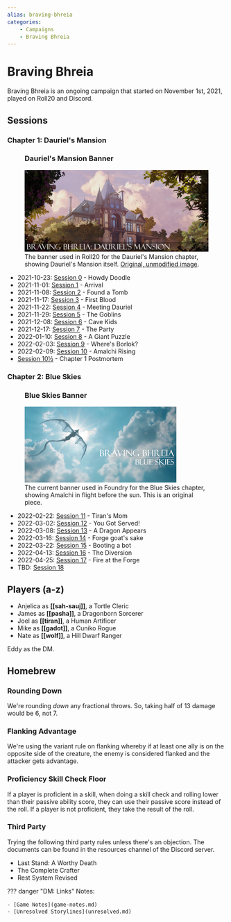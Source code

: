 ```yaml
---
alias: braving-bhreia
categories:
    - Campaigns
    - Braving Bhreia
---
```

# Braving Bhreia

Braving Bhreia is an ongoing campaign that started on November 1st, 2021, played on Roll20 and Discord.

## Sessions

### Chapter 1: Dauriel's Mansion

<figure class="infobox right">
  <h3>Dauriel's Mansion Banner</h3>
  <a href="/assets/images/dauriels-mansion-roll20-banner.jpg">
    <img src="/assets/images/dauriels-mansion-roll20-banner.jpg" />
  </a>
  <figcaption>
    The banner used in Roll20 for the Dauriel's Mansion chapter, showing Dauriel's Mansion itself. <a href="https://www.artstation.com/artwork/W2nxZQ">Original, unmodified image</a>.
  </figcaption>
</figure>

- 2021-10-23: [Session 0](sessions/session-0.md) - Howdy Doodle
- 2021-11-01: [Session 1](sessions/session-1.md) - Arrival
- 2021-11-08: [Session 2](sessions/session-2.md) - Found a Tomb
- 2021-11-17: [Session 3](sessions/session-3.md) - First Blood
- 2021-11-22: [Session 4](sessions/session-4.md) - Meeting Dauriel
- 2021-11-29: [Session 5](sessions/session-5.md) - The Goblins
- 2021-12-08: [Session 6](sessions/session-6.md) - Cave Kids
- 2021-12-17: [Session 7](sessions/session-7.md) - The Party
- 2022-01-10: [Session 8](sessions/session-8.md) - A Giant Puzzle
- 2022-02-03: [Session 9](sessions/session-9.md) - Where's Borlok?
- 2022-02-09: [Session 10](sessions/session-10.md) - Amalchi Rising
- [Session 10½](sessions/session-10.5.md) - Chapter 1 Postmortem

### Chapter 2: Blue Skies

<figure class="infobox right">
  <h3>Blue Skies Banner</h3>
  <a href="/assets/images/blue-skies-banner-full.png">
    <img src="/assets/images/blue-skies-banner-tiny.png" />
  </a>
  <figcaption>
    The current banner used in Foundry for the Blue Skies chapter, showing Amalchi in flight before the sun. This is an original piece.
  </figcaption>
</figure>

- 2022-02-22: [Session 11](sessions/session-11.md) - Tiran's Mom
- 2022-03-02: [Session 12](sessions/session-12.md) - You Got Served!
- 2022-03-08: [Session 13](sessions/session-13.md) - A Dragon Appears
- 2022-03-16: [Session 14](sessions/session-14.md) - Forge goat's sake
- 2022-03-22: [Session 15](sessions/session-15.md) - Booting a bot
- 2022-04-13: [Session 16](sessions/session-16.md) - The Diversion
- 2022-04-25: [Session 17](sessions/session-17.md) - Fire at the Forge
- TBD: [Session 18](sessions/session-18.md)

## Players (a-z)

- Anjelica as **[[sah-sauj]]**, a Tortle Cleric
- James as **[[pasha]]**, a Dragonborn Sorcerer
- Joel as **[[tiran]]**, a Human Artificer
- Mike as **[[gadot]]**, a Cuniko Rogue
- Nate as **[[wolf]]**, a Hill Dwarf Ranger

Eddy as the DM.

## Homebrew

### Rounding Down

We're rounding *down* any fractional throws. So, taking half of 13 damage would be 6, not 7.

### Flanking Advantage

We're using the variant rule on flanking whereby if at least one ally is on the opposite side of the creature, the enemy is considered flanked and the attacker gets advantage.

### Proficiency Skill Check Floor

If a player is proficient in a skill, when doing a skill check and rolling lower than their passive ability score, they can use their passive score instead of the roll. If a player is not proficient, they take the result of the roll.

### Third Party

Trying the following third party rules unless there's an objection. The documents can be found in the resources channel of the Discord server.

- Last Stand: A Worthy Death
- The Complete Crafter
- Rest System Revised

??? danger "DM: Links"
    Notes:

    - [Game Notes](game-notes.md)
    - [Unresolved Storylines](unresolved.md)
